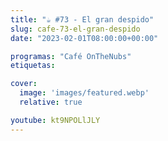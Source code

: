 ```yaml
---
title: "☕️ #73 - El gran despido"
slug: cafe-73-el-gran-despido
date: "2023-02-01T08:00:00+00:00"

programas: "Café OnTheNubs"
etiquetas:

cover:
  image: 'images/featured.webp'
  relative: true

youtube: kt9NPOLlJLY
---
```



